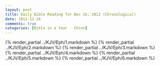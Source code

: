 ```yaml
---
layout: post
title: Daily Bible Reading for Dec 16, 2012 (Chronological)
date: 2012-12-16
comments: true
categories: [Bible in a Year - Chron]
---
```

{% render_partial ../KJV/Eph/1.markdown %}
{% render_partial ../KJV/Eph/2.markdown %}
{% render_partial ../KJV/Eph/3.markdown %}
{% render_partial ../KJV/Eph/4.markdown %}
{% render_partial ../KJV/Eph/5.markdown %}
{% render_partial ../KJV/Eph/6.markdown %}
